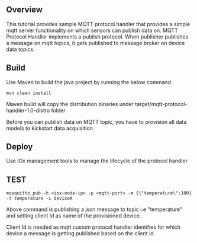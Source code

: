 ## Overview 
This tutorial provides sample MQTT protocol handler that provides a simple mqtt server functionality on which sensors can publish data on. 
MQTT Protocol Handler implements a publish protocol. When publisher publishes a message on mqtt  topics, it gets published to message broker on device data topics.


## Build

Use Maven to build the java project by running the below command.

    mvn clean install

Maven build will copy the distribution binaries under target/mqtt-protocol-handler-1.0-distro folder


Before you can publish data on MQTT topic, you have to provision all data models to kickstart data acquisition.

## Deploy 
Use IOx management tools to manage the lifecycle of the protocol handler

## TEST

```
mosquitto_pub -h <iox-node-ip> -p <mqtt-port> -m {\"temperature\":100} -t temperature -i deviceA
```

Above command is publishing a json message to topic i.e "temperature" and setting client id as name of the provisioned device. 

Client Id is needed as mqtt custom protocol handler identifies for which device a message is getting published based on the client id.
